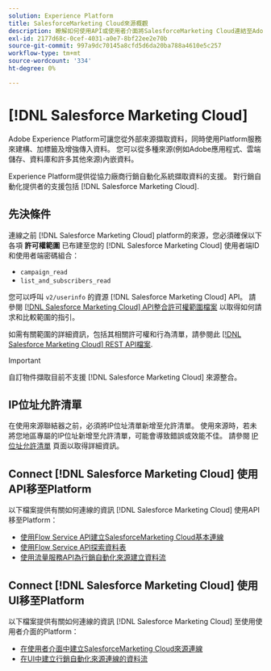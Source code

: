 ```yaml
---
solution: Experience Platform
title: SalesforceMarketing Cloud來源概觀
description: 瞭解如何使用API或使用者介面將SalesforceMarketing Cloud連結至Adobe Experience Platform。
exl-id: 2177d68c-0cef-4031-a0e7-8bf22ee2e70b
source-git-commit: 997a9dc70145a8cfd5d6da20ba788a4610e5c257
workflow-type: tm+mt
source-wordcount: '334'
ht-degree: 0%

---
```


# [!DNL Salesforce Marketing Cloud]

Adobe Experience Platform可讓您從外部來源擷取資料，同時使用Platform服務來建構、加標籤及增強傳入資料。 您可以從多種來源(例如Adobe應用程式、雲端儲存、資料庫和許多其他來源)內嵌資料。

Experience Platform提供從協力廠商行銷自動化系統擷取資料的支援。 對行銷自動化提供者的支援包括 [!DNL Salesforce Marketing Cloud].

## 先決條件

連線之前 [!DNL Salesforce Marketing Cloud] platform的來源，您必須確保以下各項 **許可權範圍** 已布建至您的 [!DNL Salesforce Marketing Cloud] 使用者端ID和使用者端密碼組合：

* `campaign_read`
* `list_and_subscribers_read`

您可以呼叫 `v2/userinfo` 的資源 [!DNL Salesforce Marketing Cloud] API。 請參閱 [[!DNL Salesforce Marketing Cloud] API整合許可權範圍檔案](<https://developer.salesforce.com/docs/marketing/marketing-cloud/guide/data-access-permissions.html>) 以取得如何請求和比較範圍的指引。

如需有關範圍的詳細資訊，包括其相關許可權和行為清單，請參閱此 [[!DNL Salesforce Marketing Cloud] REST API檔案](<https://developer.salesforce.com/docs/marketing/marketing-cloud/guide/rest-permissions-and-scopes.html>).

>[!IMPORTANT]
>
>自訂物件擷取目前不支援 [!DNL Salesforce Marketing Cloud] 來源整合。

## IP位址允許清單

在使用來源聯結器之前，必須將IP位址清單新增至允許清單。 使用來源時，若未將您地區專屬的IP位址新增至允許清單，可能會導致錯誤或效能不佳。 請參閱 [IP位址允許清單](../../ip-address-allow-list.md) 頁面以取得詳細資訊。

## Connect [!DNL Salesforce Marketing Cloud] 使用API移至Platform

以下檔案提供有關如何連線的資訊 [!DNL Salesforce Marketing Cloud] 使用API移至Platform：

* [使用Flow Service API建立SalesforceMarketing Cloud基本連線](../../tutorials/api/create/marketing-automation/salesforce-marketing-cloud.md)
* [使用Flow Service API探索資料表](../../tutorials/api/explore/tabular.md)
* [使用流量服務API為行銷自動化來源建立資料流](../../tutorials/api/collect/marketing-automation.md)

## Connect [!DNL Salesforce Marketing Cloud] 使用UI移至Platform

以下檔案提供有關如何連線的資訊 [!DNL Salesforce Marketing Cloud] 至使用使用者介面的Platform：

* [在使用者介面中建立SalesforceMarketing Cloud來源連線](../../tutorials/ui/create/marketing-automation/salesforce-marketing-cloud.md)
* [在UI中建立行銷自動化來源連線的資料流](../../tutorials/ui/dataflow/marketing-automation.md)
